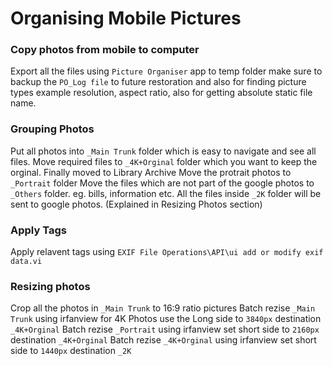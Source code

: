 # Organising Mobile Pictures

### Copy photos from mobile to computer

Export all the files using `Picture Organiser` app to temp folder
make sure to backup the `PO_Log file` to future restoration and also for finding picture types example resolution, aspect ratio, also for getting absolute static file name.

### Grouping Photos

Put all photos into `_Main Trunk` folder which is easy to navigate and see all files.
Move required files to `_4K+Orginal` folder which you want to keep the orginal. Finally moved to Library Archive
Move the protrait photos to `_Portrait` folder
Move the files which are not part of the google photos to `_Others` folder. eg. bills, information etc.
All the files inside `_2K` folder will be sent to google photos. (Explained in Resizing Photos section)

### Apply Tags

Apply relavent tags using `EXIF File Operations\API\ui add or modify exif data.vi`

### Resizing photos

Crop all the photos in `_Main Trunk` to 16:9 ratio pictures
Batch rezise `_Main Trunk` using irfanview for 4K Photos use the Long side to `3840px` destination `_4K+Orginal`
Batch rezise `_Portrait` using irfanview set short side to `2160px` destination `_4K+Orginal`
Batch rezise `_4K+Orginal` using irfanview set short side to `1440px` destination `_2K`

